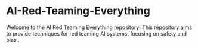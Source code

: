 # AI-Red-Teaming-Everything
Welcome to the AI Red Teaming Everything repository! This repository aims to provide techniques for red teaming AI systems, focusing on safety and bias..
